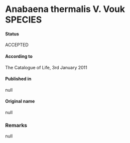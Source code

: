 Anabaena thermalis V. Vouk SPECIES
=======

#### Status
ACCEPTED

#### According to
The Catalogue of Life, 3rd January 2011

#### Published in
null

#### Original name
null

### Remarks
null
